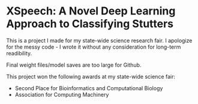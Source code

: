 # XSpeech: A Novel Deep Learning Approach to Classifying Stutters

This is a project I made for my state-wide science research fair. I apologize for the messy code - I wrote it without any consideration for long-term readibility.

Final weight files/model saves are too large for Github.

This project won the following awards at my state-wide science fair:
- Second Place for Bioinformatics and Computational Biology
- Association for Computing Machinery

